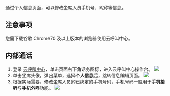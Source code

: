 通过个人信息页面，可以修改坐席人员手机号、昵称等信息。
## 注意事项
您需下载谷歌 Chrome70 及以上版本的浏览器使用云呼叫中心。

## 	内部通话
1. 登录 [云呼叫中心](https://tccc.qcloud.com/login)，单击页面右下角话务图标，进入云呼叫中心操作台。
![](https://main.qcloudimg.com/raw/e014095709bd65e8ac4951f406bd1e79.png)
2. 单击坐席头像，弹出菜单，选择**个人信息**后，跳转信息编辑页面。
![](https://main.qcloudimg.com/raw/921aa2fcff7bf7931b412e70f892243b.png)
3. 根据实际需要，修改坐席人员的已绑定的手机号码，手机号码一般用于**手机接听**与**手机外呼**功能。
![](https://main.qcloudimg.com/raw/d62e0eebb027201935b5de0f2e757cdc.png)
